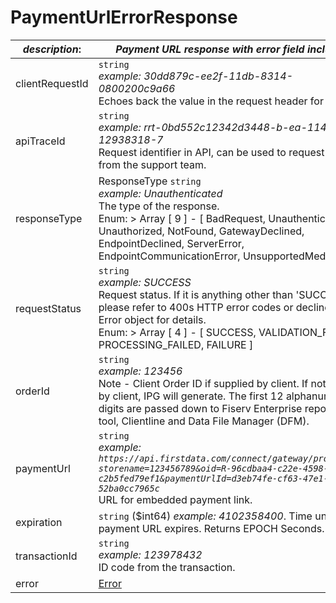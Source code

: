 
# PaymentUrlErrorResponse

| *description*:   | *Payment URL response with error field included.*|
|----|----|
| clientRequestId |    ``` string ```  <br/>  *example: 30dd879c-ee2f-11db-8314-0800200c9a66* <br/> Echoes back the value in the request header for tracking.|
| apiTraceId |    ``` string ```  <br/>  *example: rrt-0bd552c12342d3448-b-ea-1142-12938318-7*  <br/> Request identifier in API, can be used to request logs from the support team.|
| responseType | ResponseType   ``` string ```  <br/>  *example: Unauthenticated* <br/> The type of the response.  <br/> Enum: > Array [ 9 ] - [ BadRequest, Unauthenticated, Unauthorized, NotFound, GatewayDeclined, EndpointDeclined, ServerError, EndpointCommunicationError, UnsupportedMediaType ]|
| requestStatus |    ``` string ```  <br/>  *example: SUCCESS* <br/> Request status. If it is anything other than 'SUCCESS', please refer to 400s HTTP error codes or decline. See Error object for details.  <br/> Enum:  > Array [ 4 ] - [ SUCCESS, VALIDATION_FAILED, PROCESSING_FAILED, FAILURE ]|
| orderId |    ``` string ```  <br/>  *example: 123456* <br/> Note - Client Order ID if supplied by client. If not supplied by client, IPG will generate. The first 12 alphanumeric digits are passed down to Fiserv Enterprise reporting tool, Clientline and Data File Manager (DFM).|
| paymentUrl |    ``` string ```  <br/>  *example: `https://api.firstdata.com/connect/gateway/processing?storename=123456789&oid=R-96cdbaa4-c22e-4598-a2f1-c2b5fed79ef1&paymentUrlId=d3eb74fe-cf63-47e1-b89f-52ba0cc7965c`*<br/> URL for embedded payment link.|
| expiration |    ``` string ``` ($int64)  *example: 4102358400*. Time until payment URL expires. Returns EPOCH Seconds.|
| transactionId |    ``` string ```  <br/>  *example: 123978432* <br/> ID code from the transaction.|
| error | [Error](?path=docs/schemas-md/Error.md)|   
  

